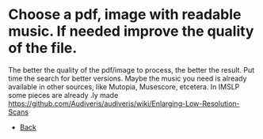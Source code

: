 # Choose a pdf, image with readable music. If needed improve the quality of the file.

The better the quality of the pdf/image to process, the better the result. 
Put time the search for better versions. Maybe the music you need is already available in other sources, like Mutopia, Musescore, etcetera. In IMSLP some pieces are already .ly made
https://github.com/Audiveris/audiveris/wiki/Enlarging-Low-Resolution-Scans 

- [Back](README.md)
